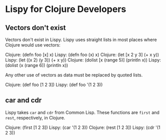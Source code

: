 Lispy for Clojure Developers
============================

Vectors don't exist
-------------------

Vectors don't exist in Lispy. Lispy uses straight lists in most places
where Clojure would use vectors:

Clojure:
    (defn foo [x] x)
Lispy:
    (defn foo (x) x)
Clojure:
    (let [x 2 y 3] (+ x y))
Lispy:
    (let ((x 2) (y 3)) (+ x y))
Clojure:
    (dolist [x (range 5)] (println x))
Lispy:
    (dolist (x (range 6)) (println x))

Any other use of vectors as data must be replaced by quoted lists.

Clojure:
    (def foo [1 2 3])
Lispy:
    (def foo '(1 2 3))

car and cdr
-----------

Lispy takes `car` and `cdr` from Common Lisp. These functions are
`first` and `rest`, respectively, in Clojure.

Clojure:
    (first [1 2 3])
Lispy:
    (car '(1 2 3))
Clojure:
    (rest [1 2 3])
Lispy:
    (cdr '(1 2 3))

